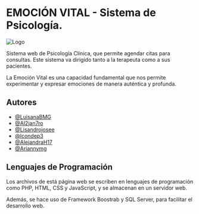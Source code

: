 
# EMOCIÓN VITAL - Sistema de Psicología.


![Logo](https://iaelaonline.com/wp-content/uploads/2024/05/WhatsApp-Image-2024-05-14-at-3.36.23-PM.jpeg)


Sistema web de Psicología Clínica, que permite agendar citas para consultas. Este sistema va dirigido tanto a la terapeuta como a sus pacientes.

La Emoción Vital es una capacidad fundamental que nos permite experimentar y expresar emociones de manera auténtica y profunda.


## Autores

- [@LuisanaBMG](https://github.com/LuisanaBMG)
- [@Al2jan7ro](https://github.com/Al2jan7ro)
- [@Lisandrojosee](https://github.com/Lisandrojosee)
- [@lcondep3](https://github.com/lcondep3)
- [@AlejandraH17](https://github.com/AlejandraH17)
- [@Ariannymg](https://github.com/Ariannymg)

  
## Lenguajes de Programación

Los archivos de está página web se escriben en lenguajes de programación como PHP, HTML, CSS y JavaScript, y se almacenan en un servidor web.

Además, se hace uso de Framework Boostrab y SQL Server, para facilitar el desarrollo web.
